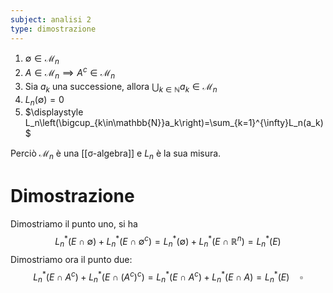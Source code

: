```yaml
---
subject: analisi 2
type: dimostrazione
---
```

1. $\emptyset\in\mathcal{M}_n$
2. $A\in\mathcal{M}_n\implies A^c\in\mathcal{M}_n$
3. Sia $a_k$ una successione, allora $\displaystyle\bigcup_{k\in\mathbb{N}}a_k\in\mathcal{M}_n$
4. $L_n(\emptyset)=0$
5. $\displaystyle L_n\left(\bigcup_{k\in\mathbb{N}}a_k\right)=\sum_{k=1}^{\infty}L_n(a_k)$

Perciò $\mathcal{M}_n$ è una [[σ-algebra]] e $L_n$ è la sua misura.
# Dimostrazione
Dimostriamo il punto uno, si ha
$$
L_n^*(E\cap\emptyset)+L_n^*(E\cap\emptyset^c)=L_n^*(\emptyset)+L_n^*(E\cap\mathbb{R}^n)=L_n^*(E)
$$
Dimostriamo ora il punto due:
$$
L_n^*(E\cap A^c)+L_n^*(E\cap (A^c)^c)=L_n^*(E\cap A^c)+L_n^*(E\cap A)=L_n^*(E)\quad\square
$$